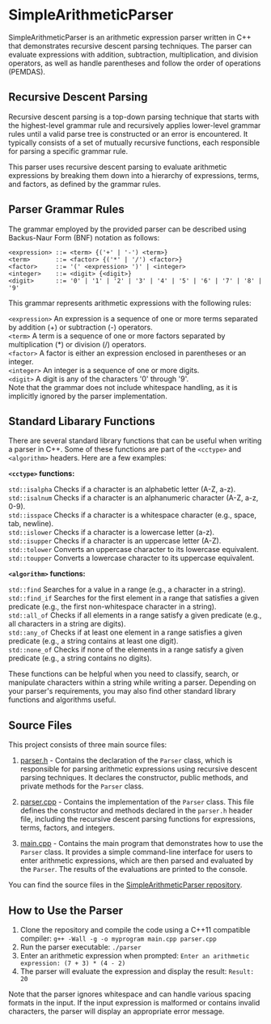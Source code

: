 # SimpleArithmeticParser

SimpleArithmeticParser is an arithmetic expression parser written in C++ that demonstrates recursive descent parsing techniques. The parser can evaluate expressions with addition, subtraction, multiplication, and division operators, as well as handle parentheses and follow the order of operations (PEMDAS).

## Recursive Descent Parsing

Recursive descent parsing is a top-down parsing technique that starts with the highest-level grammar rule and recursively applies lower-level grammar rules until a valid parse tree is constructed or an error is encountered. It typically consists of a set of mutually recursive functions, each responsible for parsing a specific grammar rule.

This parser uses recursive descent parsing to evaluate arithmetic expressions by breaking them down into a hierarchy of expressions, terms, and factors, as defined by the grammar rules.

## Parser Grammar Rules

The grammar employed by the provided parser can be described using Backus-Naur Form (BNF) notation as follows:
```
<expression> ::= <term> {('+' | '-') <term>}
<term>       ::= <factor> {('*' | '/') <factor>}
<factor>     ::= '(' <expression> ')' | <integer>
<integer>    ::= <digit> {<digit>}
<digit>      ::= '0' | '1' | '2' | '3' | '4' | '5' | '6' | '7' | '8' | '9'
```
This grammar represents arithmetic expressions with the following rules:

`<expression>` An expression is a sequence of one or more terms separated by addition (+) or subtraction (-) operators.  
`<term>` A term is a sequence of one or more factors separated by multiplication (*) or division (/) operators.  
`<factor>` A factor is either an expression enclosed in parentheses or an integer.  
`<integer>` An integer is a sequence of one or more digits.  
`<digit>` A digit is any of the characters '0' through '9'.  
Note that the grammar does not include whitespace handling, as it is implicitly ignored by the parser implementation.

## Standard Libarary Functions

There are several standard library functions that can be useful when writing a parser in C++. Some of these functions are part of the `<cctype>` and `<algorithm>` headers. Here are a few examples:

**`<cctype>` functions:**

`std::isalpha` Checks if a character is an alphabetic letter (A-Z, a-z).  
`std::isalnum` Checks if a character is an alphanumeric character (A-Z, a-z, 0-9).  
`std::isspace` Checks if a character is a whitespace character (e.g., space, tab, newline).  
`std::islower` Checks if a character is a lowercase letter (a-z).  
`std::isupper` Checks if a character is an uppercase letter (A-Z).  
`std::tolower` Converts an uppercase character to its lowercase equivalent.  
`std::toupper` Converts a lowercase character to its uppercase equivalent.

**`<algorithm>` functions:**

`std::find` Searches for a value in a range (e.g., a character in a string).  
`std::find_if` Searches for the first element in a range that satisfies a given predicate (e.g., the first non-whitespace character in a string).  
`std::all_of` Checks if all elements in a range satisfy a given predicate (e.g., all characters in a string are digits).  
`std::any_of` Checks if at least one element in a range satisfies a given predicate (e.g., a string contains at least one digit).  
`std::none_of` Checks if none of the elements in a range satisfy a given predicate (e.g., a string contains no digits).

These functions can be helpful when you need to classify, search, or manipulate characters within a string while writing a parser. Depending on your parser's requirements, you may also find other standard library functions and algorithms useful.

## Source Files

This project consists of three main source files:

1. [parser.h](https://github.com/SaturnMatt/SimpleArithmeticParser/blob/main/Parser/parser.h) - Contains the declaration of the `Parser` class, which is responsible for parsing arithmetic expressions using recursive descent parsing techniques. It declares the constructor, public methods, and private methods for the `Parser` class.

2. [parser.cpp](https://github.com/SaturnMatt/SimpleArithmeticParser/blob/main/Parser/parser.cpp) - Contains the implementation of the `Parser` class. This file defines the constructor and methods declared in the `parser.h` header file, including the recursive descent parsing functions for expressions, terms, factors, and integers.

3. [main.cpp](https://github.com/SaturnMatt/SimpleArithmeticParser/blob/main/Parser/main.cpp) - Contains the main program that demonstrates how to use the `Parser` class. It provides a simple command-line interface for users to enter arithmetic expressions, which are then parsed and evaluated by the `Parser`. The results of the evaluations are printed to the console.

You can find the source files in the [SimpleArithmeticParser repository](https://github.com/SaturnMatt/SimpleArithmeticParser).

## How to Use the Parser

1. Clone the repository and compile the code using a C++11 compatible compiler:
`g++ -Wall -g -o myprogram main.cpp parser.cpp`
2. Run the parser executable:
`./parser`
3. Enter an arithmetic expression when prompted:
`Enter an arithmetic expression: (7 + 3) * (4 - 2)`
4. The parser will evaluate the expression and display the result:
`Result: 20`

Note that the parser ignores whitespace and can handle various spacing formats in the input. If the input expression is malformed or contains invalid characters, the parser will display an appropriate error message.
